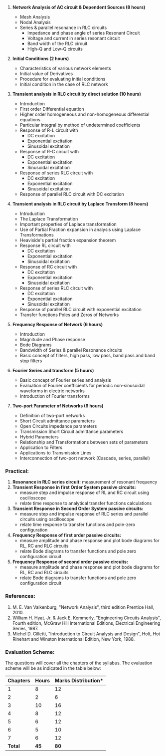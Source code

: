 1. **Network Analysis of AC circuit & Dependent Sources (8 hours)**
    * Mesh Analysis
    * Nodal Analysis
    * Series & parallel resonance in RLC circuits
        * Impedance and phase angle of series Resonant Circuit
        * Voltage and current in series resonant circuit
        * Band width of the RLC circuit.
        * High-Q and Low-Q circuits 

2. **Initial Conditions (2 hours)**
    * Characteristics of various network elements
    * Initial value of Derivatives
    * Procedure for evaluating initial conditions
    * Initial condition in the case of RLC network

3. **Transient analysis in RLC circuit by direct solution (10 hours)**
    * Introduction
    * First order Differential equation
    * Higher order homogeneous and non-homogeneous differential equations
    * Particular integral by method of undetermined coefficients
    * Response of R-L circuit with
        * DC excitation
        * Exponential excitation
        * Sinusoidal excitation 
    * Response of R-C circuit with
        * DC excitation
        * Exponential excitation
        * Sinusoidal excitation 
    * Response of series RLC circuit with
        * DC excitation
        * Exponential excitation
        * Sinusoidal excitation 
    * Response of parallel RLC circuit with DC excitation

4. **Transient analysis in RLC circuit by Laplace Transform (8 hours)**
    * Introduction
    * The Laplace Transformation
    * Important properties of Laplace transformation
    * Use of Partial Fraction expansion in analysis using Laplace Transformations
    * Heaviside's partial fraction expansion theorem
    * Response RL circuit with
        * DC excitation
        * Exponential excitation
        * Sinusoidal excitation 
    * Response of RC circuit with
        * DC excitation
        * Exponential excitation
        * Sinusoidal excitation 
    * Response of series RLC circuit with
        * DC excitation
        * Exponential excitation
        * Sinusoidal excitation 
    * Response of parallel RLC circuit with exponential excitation
    * Transfer functions Poles and Zeros of Networks

5. **Frequency Response of Network (6 hours)**
    * Introduction
    * Magnitude and Phase response
    * Bode Diagrams
    * Bandwidth of Series & parallel Resonance circuits
    * Basic concept of filters, high pass, low pass, band pass and band stop filters

6. **Fourier Series and transform (5 hours)**
    * Basic concept of Fourier series and analysis
    * Evaluation of Fourier coefficients for periodic non-sinusoidal waveforms in electric networks
    * Introduction of Fourier transforms

7. **Two-port Parameter of Networks (6 hours)**
    * Definition of two-port networks
    * Short Circuit admittance parameters 
    * Open Circuits impedance parameters
    * Transmission Short Circuit admittance parameters
    * Hybrid Parameters
    * Relationship and Transformations between sets of parameters
    * Application to Filters
    * Applications to Transmission Lines
    * Interconnection of two-port network (Cascade, series, parallel)

### **Practical:**

1. **Resonance in RLC series circuit:** measurement of resonant frequency
2. **Transient Response in first Order System passive circuits:**
    * measure step and impulse response of RL and RC circuit using oscilloscope
    * relate time response to analytical transfer functions calculations
3. **Transient Response in Second Order System passive circuits:**
    * measure step and impulse response of RLC series and parallel circuits using oscilloscope
    * relate time response to transfer functions and pole-zero configuration
4. **Frequency Response of first order passive circuits:**
    * measure amplitude and phase response and plot bode diagrams for RL, RC and RLC circuits
    * relate Bode diagrams to transfer functions and pole zero configuration circuit
5. **Frequency Response of second order passive circuits:**
    * measure amplitude and phase response and plot bode diagrams for RL, RC and RLC circuits
    * relate Bode diagrams to transfer functions and pole zero configuration circuit

### **References:**

1. M. E. Van Valkenburg, "Network Analysis", third edition Prentice Hall, 2010.
2. William H. Hyat. Jr. & Jack E. Kemmerly, "Engineering Circuits Analysis", Fourth edition, McGraw Hill International Editions, Electrical Engineering Series, 1987.
3. Michel D. Cilletti, "Introduction to Circuit Analysis and Design", Holt, Hot Rinehart and Winston International Edition, New York, 1988.

### **Evaluation Scheme:**

The questions will cover all the chapters of the syllabus. The evaluation scheme will be as indicated in the table below:

| Chapters  | Hours  | Marks Distribution* |
| --------- | ------ | ------------------- |
| 1         | 8      | 12                  |
| 2         | 2      | 6                   |
| 3         | 10     | 16                  |
| 4         | 8      | 12                  |
| 5         | 6      | 12                  |
| 6         | 5      | 10                  |
| 7         | 6      | 12                  |
| **Total** | **45** | **80**              |

